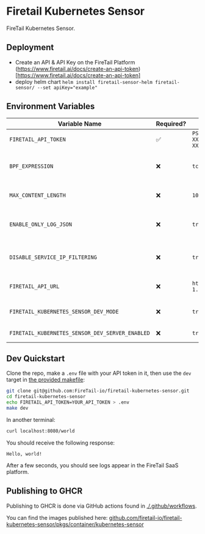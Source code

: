 # Firetail Kubernetes Sensor

FireTail Kubernetes Sensor.

## Deployment

- Create an API & API Key on the FireTail Platform (https://www.firetail.ai/docs/create-an-api-token)[https://www.firetail.ai/docs/create-an-api-token]
- deploy helm chart ```helm install firetail-sensor-helm firetail-sensor/ --set apiKey="example"```

## Environment Variables

| Variable Name                                   | Required? | Example                                                      | Description                                                  |
| ----------------------------------------------- | --------- | ------------------------------------------------------------ | ------------------------------------------------------------ |
| `FIRETAIL_API_TOKEN`                            | ✅         | `PS-02-XXXXXXXX-XXXX-XXXX-XXXX-XXXXXXXXXXXX-XXXXXXXX-XXXX-XXXX-XXXX-XXXXXXXXXXXX` | The API token the sensor will use to report logs to FireTail |
| `BPF_EXPRESSION`                                | ❌         | `tcp and (port 80 or port 443)`                              | The BPF filter used by the sensor. See docs for syntax info: https://www.tcpdump.org/manpages/pcap-filter.7.html |
| `MAX_CONTENT_LENGTH`                            | ❌         | `1048576`                                                    | The sensor will only read request or response bodies if their length is less than `MAX_CONTENT_LENGTH` bytes. |
| `ENABLE_ONLY_LOG_JSON`                          | ❌         | `true`                                                       | Enables only logging requests where the content-type implies the payload should be JSON, or the payload is valid JSON regardless of the content-type. |
| `DISABLE_SERVICE_IP_FILTERING`                  | ❌         | `true`                                                       | Disables polling Kubernetes for the IP addresses of services & subsequently ignoring all requests captured that aren't made to one of those IPs. |
| `FIRETAIL_API_URL`                              | ❌         | `https://api.logging.eu-west-1.prod.firetail.app/logs/bulk`  | The API url the sensor will send logs to. Defaults to the EU region production environment. |
| `FIRETAIL_KUBERNETES_SENSOR_DEV_MODE`           | ❌         | `true`                                                       | Enables debug logging when set to `true`, and reduces the max age of a log in a batch to be sent to FireTail. |
| `FIRETAIL_KUBERNETES_SENSOR_DEV_SERVER_ENABLED` | ❌         | `true`                                                       | Enables a demo web server when set to `true`; useful for sending test requests to. |



## Dev Quickstart

Clone the repo, make a `.env` file with your API token in it, then use the `dev` target in [the provided makefile](./Makefile):

```bash
git clone git@github.com:FireTail-io/firetail-kubernetes-sensor.git
cd firetail-kubernetes-sensor
echo FIRETAIL_API_TOKEN=YOUR_API_TOKEN > .env
make dev
```

In another terminal:

```bash
curl localhost:8080/world
```

You should receive the following response:

```
Hello, world!
```

After a few seconds, you should see logs appear in the FireTail SaaS platform.




## Publishing to GHCR

Publishing to GHCR is done via GitHub actions found in [./.github/workflows](./.github/workflows).

You can find the images published here: [github.com/firetail-io/firetail-kubernetes-sensor/pkgs/container/kubernetes-sensor](https://github.com/firetail-io/firetail-kubernetes-sensor/pkgs/container/kubernetes-sensor)
